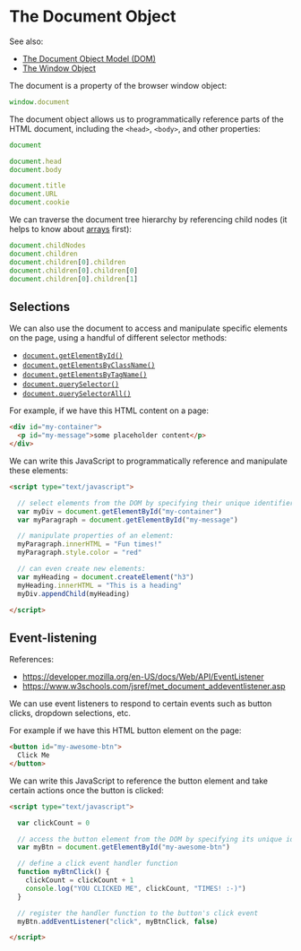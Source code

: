 
# The Document Object

See also:
  + [The Document Object Model (DOM)](document-object-model.md)
  + [The Window Object](window.md)

The document is a property of the browser window object:

```js
window.document
```

The document object allows us to programmatically reference parts of the HTML document, including the `<head>`, `<body>`, and other properties:

```js
document

document.head
document.body

document.title
document.URL
document.cookie
```

We can traverse the document tree hierarchy by referencing child nodes (it helps to know about [arrays](./datatypes/arrays.md) first):

```` js
document.childNodes
document.children
document.children[0].children
document.children[0].children[0]
document.children[0].children[1]
````

## Selections

We can also use the document to access and manipulate specific elements on the page, using a handful of different selector methods:

  + [`document.getElementById()`](https://developer.mozilla.org/en-US/docs/Web/API/Document/getElementById)
  + [`document.getElementsByClassName()`](https://developer.mozilla.org/en-US/docs/Web/API/Document/getElementsByClassName)
  + [`document.getElementsByTagName()`](https://developer.mozilla.org/en-US/docs/Web/API/Document/getElementsByTagName)
  + [`document.querySelector()`](https://developer.mozilla.org/en-US/docs/Web/API/Document/querySelector)
  + [`document.querySelectorAll()`](https://developer.mozilla.org/en-US/docs/Web/API/Document/querySelectorAll)

For example, if we have this HTML content on a page:

```html
<div id="my-container">
  <p id="my-message">some placeholder content</p>
</div>
```

We can write this JavaScript to programmatically reference and manipulate these elements:

```html
<script type="text/javascript">

  // select elements from the DOM by specifying their unique identifiers:
  var myDiv = document.getElementById("my-container")
  var myParagraph = document.getElementById("my-message")

  // manipulate properties of an element:
  myParagraph.innerHTML = "Fun times!"
  myParagraph.style.color = "red"

  // can even create new elements:
  var myHeading = document.createElement("h3")
  myHeading.innerHTML = "This is a heading"
  myDiv.appendChild(myHeading)

</script>
```

## Event-listening

References:

  + https://developer.mozilla.org/en-US/docs/Web/API/EventListener
  + https://www.w3schools.com/jsref/met_document_addeventlistener.asp

We can use event listeners to respond to certain events such as button clicks, dropdown selections, etc.

For example if we have this HTML button element on the page:

```html
<button id="my-awesome-btn">
  Click Me
</button>
```

We can write this JavaScript to reference the button element and take certain actions once the button is clicked:

```html
<script type="text/javascript">

  var clickCount = 0

  // access the button element from the DOM by specifying its unique identifier
  var myBtn = document.getElementById("my-awesome-btn")

  // define a click event handler function
  function myBtnClick() {
    clickCount = clickCount + 1
    console.log("YOU CLICKED ME", clickCount, "TIMES! :-)")
  }

  // register the handler function to the button's click event
  myBtn.addEventListener("click", myBtnClick, false)

</script>
```
